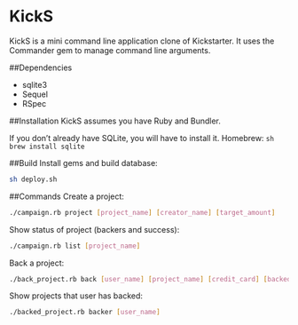 # KickS

KickS is a mini command line application clone of Kickstarter. It uses the Commander gem to manage command line arguments. 

##Dependencies
  - sqlite3
  - Sequel
  - RSpec

##Installation
KickS assumes you have Ruby and Bundler.

If you don’t already have SQLite, you will have to install it. 
Homebrew:  ```sh brew install sqlite```

##Build
Install gems and build database:
```sh
sh deploy.sh
```

##Commands
Create a project:
```sh
./campaign.rb project [project_name] [creator_name] [target_amount]
```

Show status of project (backers and success):
```sh
./campaign.rb list [project_name]
```

Back a project:
```sh
./back_project.rb back [user_name] [project_name] [credit_card] [backed_amount]
```

Show projects that user has backed:
```sh
./backed_project.rb backer [user_name]
```